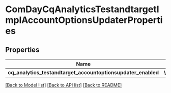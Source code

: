 # ComDayCqAnalyticsTestandtargetImplAccountOptionsUpdaterProperties

## Properties
Name | Type | Description | Notes
------------ | ------------- | ------------- | -------------
**cq_analytics_testandtarget_accountoptionsupdater_enabled** | [**\OpenAPI\Client\Model\ConfigNodePropertyBoolean**](ConfigNodePropertyBoolean.md) |  | [optional] 

[[Back to Model list]](../README.md#documentation-for-models) [[Back to API list]](../README.md#documentation-for-api-endpoints) [[Back to README]](../README.md)


